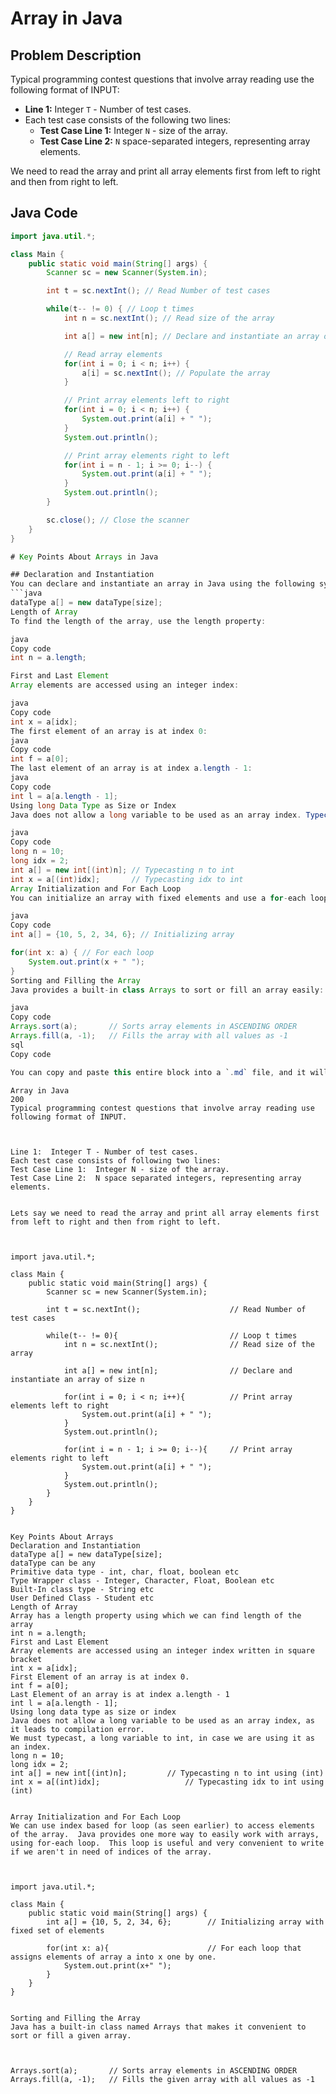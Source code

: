 # Array in Java

## Problem Description
Typical programming contest questions that involve array reading use the following format of INPUT:

- **Line 1:** Integer `T` - Number of test cases.
- Each test case consists of the following two lines:
  - **Test Case Line 1:** Integer `N` - size of the array.
  - **Test Case Line 2:** `N` space-separated integers, representing array elements.

We need to read the array and print all array elements first from left to right and then from right to left.

## Java Code

```java
import java.util.*;

class Main {
    public static void main(String[] args) {
        Scanner sc = new Scanner(System.in);

        int t = sc.nextInt(); // Read Number of test cases

        while(t-- != 0) { // Loop t times
            int n = sc.nextInt(); // Read size of the array

            int a[] = new int[n]; // Declare and instantiate an array of size n

            // Read array elements
            for(int i = 0; i < n; i++) {
                a[i] = sc.nextInt(); // Populate the array
            }

            // Print array elements left to right
            for(int i = 0; i < n; i++) {
                System.out.print(a[i] + " ");
            }
            System.out.println();

            // Print array elements right to left
            for(int i = n - 1; i >= 0; i--) {
                System.out.print(a[i] + " ");
            }
            System.out.println();         
        }

        sc.close(); // Close the scanner
    }
}

# Key Points About Arrays in Java

## Declaration and Instantiation
You can declare and instantiate an array in Java using the following syntax:
```java
dataType a[] = new dataType[size];
Length of Array
To find the length of the array, use the length property:

java
Copy code
int n = a.length;

First and Last Element
Array elements are accessed using an integer index:

java
Copy code
int x = a[idx];  
The first element of an array is at index 0:
java
Copy code
int f = a[0];
The last element of an array is at index a.length - 1:
java
Copy code
int l = a[a.length - 1];
Using long Data Type as Size or Index
Java does not allow a long variable to be used as an array index. Typecasting is necessary:

java
Copy code
long n = 10;
long idx = 2;
int a[] = new int[(int)n]; // Typecasting n to int
int x = a[(int)idx];       // Typecasting idx to int
Array Initialization and For Each Loop
You can initialize an array with fixed elements and use a for-each loop to iterate through it:

java
Copy code
int a[] = {10, 5, 2, 34, 6}; // Initializing array

for(int x: a) { // For each loop
    System.out.print(x + " ");
}
Sorting and Filling the Array
Java provides a built-in class Arrays to sort or fill an array easily:

java
Copy code
Arrays.sort(a);       // Sorts array elements in ASCENDING ORDER
Arrays.fill(a, -1);   // Fills the array with all values as -1
sql
Copy code

You can copy and paste this entire block into a `.md` file, and it will be formatted correctly when viewed in
```

```
Array in Java
200
Typical programming contest questions that involve array reading use following format of INPUT.

 

Line 1:  Integer T - Number of test cases.  
Each test case consists of following two lines:
Test Case Line 1:  Integer N - size of the array.
Test Case Line 2:  N space separated integers, representing array elements.
 

Lets say we need to read the array and print all array elements first from left to right and then from right to left.

 

import java.util.*;

class Main {
    public static void main(String[] args) {
        Scanner sc = new Scanner(System.in);

        int t = sc.nextInt();                    // Read Number of test cases

        while(t-- != 0){                         // Loop t times
            int n = sc.nextInt();                // Read size of the array

            int a[] = new int[n];                // Declare and instantiate an array of size n

            for(int i = 0; i < n; i++){          // Print array elements left to right
                System.out.print(a[i] + " ");
            }
            System.out.println();

            for(int i = n - 1; i >= 0; i--){     // Print array elements right to left
                System.out.print(a[i] + " ");
            }
            System.out.println();         
        }
    }
}
 

Key Points About Arrays
Declaration and Instantiation
dataType a[] = new dataType[size];
dataType can be any
Primitive data type - int, char, float, boolean etc
Type Wrapper class - Integer, Character, Float, Boolean etc
Built-In class type - String etc
User Defined Class - Student etc
Length of Array
Array has a length property using which we can find length of the array
int n = a.length;
First and Last Element
Array elements are accessed using an integer index written in square bracket
int x = a[idx];  
First Element of an array is at index 0.
int f = a[0];
Last Element of an array is at index a.length - 1
int l = a[a.length - 1];
Using long data type as size or index
Java does not allow a long variable to be used as an array index, as it leads to compilation error.
We must typecast, a long variable to int, in case we are using it as an index.
long n = 10;
long idx = 2;
int a[] = new int[(int)n];         // Typecasting n to int using (int)
int x = a[(int)idx];                   // Typecasting idx to int using (int)
 

Array Initialization and For Each Loop 
We can use index based for loop (as seen earlier) to access elements of the array.  Java provides one more way to easily work with arrays, using for-each loop.  This loop is useful and very convenient to write if we aren't in need of indices of the array.

 

import java.util.*;

class Main {
    public static void main(String[] args) {
        int a[] = {10, 5, 2, 34, 6};        // Initializing array with fixed set of elements

        for(int x: a){                      // For each loop that assigns elements of array a into x one by one.
            System.out.print(x+" ");
        }
    }
}
 

Sorting and Filling the Array
Java has a built-in class named Arrays that makes it convenient to sort or fill a given array.

 

Arrays.sort(a);       // Sorts array elements in ASCENDING ORDER
Arrays.fill(a, -1);   // Fills the given array with all values as -1
```